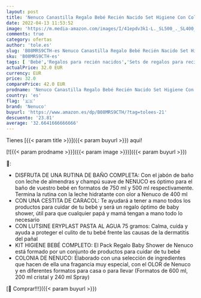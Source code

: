 ```yaml
---
layout: post
title: 'Nenuco Canastilla Regalo Bebé Recién Nacido Set Higiene Con Colonia  Jabón de Baño  Leche Hidratante  Champú  Pasta al Agua Eryplast y Cesta 2950 g'
date: 2022-04-13 11:53:52
image: 'https://m.media-amazon.com/images/I/41epdv3k1-L._SL500_._SL400_.jpg'
comments: true
category: ofertas
author: 'tole.es'
slug: 'B08MRS9CTH-es Nenuco Canastilla Regalo Bebé Recién Nacido Set Higiene...'
sku: 'B08MRS9CTH-es'
tags: [ 'Bebé','Regalos para recién nacidos','Sets de regalos para recién nacidos','bebé','nacido','nenuco','recién','🇪🇸', ]
actualPrice: 32.0 EUR
currency: EUR
price: 32.0
comparePrice: 42.0 EUR
prodname: 'Nenuco Canastilla Regalo Bebé Recién Nacido Set Higiene Con Colonia  Jabón de Baño  Leche Hidratante  Champú  Pasta al Agua Eryplast y Cesta 2950 g'
country: 'es'
flag: '🇪🇸'
brand: 'Nenuco'
buyurl: 'https://www.amazon.es/dp/B08MRS9CTH/?tag=tolees-21'
descuento: '23.81'
average: '32.6641666666666'
---
```


Tienes [{{< param title >}}]({{< param buyurl >}}) aqui!

[![{{< param prodname >}}]({{< param image >}})]({{< param buyurl >}})

🔎:

- DISFRUTA DE UNA RUTINA DE BAÑO COMPLETA: Con el jabón de baño con leche de almendras y champú suave de NENUCO es óptimo para el baño de vuestro bebé en formatos de 750 ml y 500 ml respectivamente. Termina la rutina con la leche hidratante con olor a Nenuco de 400 ml
- CON UNA CESTITA DE CARACOL: Te ayudará a tener a mano todos los productos para cuidar de tu bebé y será un regalo óptimo de baby shower, útil para que cualquier papá y mamá tengan a mano todo lo necesario
- CON LUTSINE ERYPLAST PASTA AL AGUA 75 gramos: Calma, cuida y ayuda a proteger el culito de tu bebé frente las causas de la dermatitis del pañal
- KIT HIGIENE BEBÉ COMPLETO: El Pack Regalo Baby Shower de Nenuco está formado por un conjunto de productos para cuidar de tu bebé
- COLONIA DE NENUCO: Elaborado con una selección de ingredientes que hacen de ella una fragancia muy especial, con el OLOR de Nenuco y en diferentes formatos para casa o para llevar (Formatos de 600 ml, 200 ml cristal y 240 ml Spray)

[🛒 Comprar!!!]({{< param buyurl >}})

